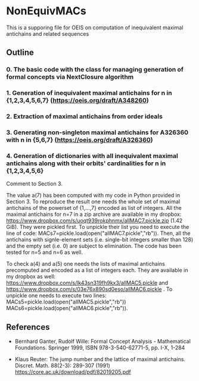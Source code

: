 # NonEquivMACs
This is a supporing file for OEIS on computation of inequivalent maximal antichains and related sequences

## Outline 

### 0. The basic code with the class for managing generation of formal concepts via NextClosure algorithm
### 1. Generation of inequivalent maximal antichains for n in {1,2,3,4,5,6,7} (https://oeis.org/draft/A348260)
### 2. Extraction of maximal antichains from order ideals
### 3. Generating non-singleton maximal antichains for A326360 with n in {5,6,7} (https://oeis.org/draft/A326360)
### 4. Generation of dictionaries with all inequivalent maximal antichains along with their orbits' cardinalities for n in {1,2,3,4,5,6}


Comment to Section 3.

The value a(7) has been computed with my code in Python provided in Section 3. To reproduce the result one needs the whole set of maximal antichains of the powerset of {1,...,7} encoded as list of integers. All the maximal antichains for n=7 in a zip archive are available in my dropbox: https://www.dropbox.com/s/uoqt939rokphnmx/allMAC7.pickle.zip (1.42 GiB). They were pickled first. To unpickle their list you need to execute the line of code: MACs7=pickle.load(open("allMAC7.pickle","rb")). Then, all the antichains with signle-element sets (i.e. single-bit integers smaller than 128) and the empty set (i.e. 0) are subject to elimination. The code has been tested for n=5 and n=6 as well.

To check a(4) and a(5) one needs the lists of maximal antichains precomputed and encoded as a list of integers each. They are available in my dropbox as well: https://www.dropbox.com/s/lk43sn319fh9kx3/allMAC5.pickle and https://www.dropbox.com/s/03e76x890sd0eso/allMAC6.pickle . To unpickle one needs to execute two lines: MACs5=pickle.load(open("allMAC5.pickle","rb")) MACs6=pickle.load(open("allMAC6.pickle","rb")).


## References

* Bernhard Ganter, Rudolf Wille:
Formal Concept Analysis - Mathematical Foundations. Springer 1999, ISBN 978-3-540-62771-5, pp. I-X, 1-284

* Klaus Reuter: The jump number and the lattice of maximal antichains. Discret. Math. 88(2-3): 289-307 (1991)
https://core.ac.uk/download/pdf/82019205.pdf



